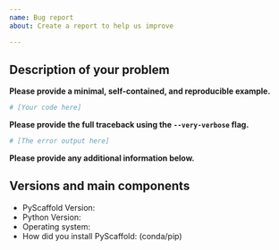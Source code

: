 ```yaml
---
name: Bug report
about: Create a report to help us improve

---
```


## Description of your problem

**Please provide a minimal, self-contained, and reproducible example.**
```python
# [Your code here]
```

**Please provide the full traceback using the `--very-verbose` flag.**
```python
# [The error output here]
```

**Please provide any additional information below.**


## Versions and main components

* PyScaffold Version:
* Python Version:
* Operating system:
* How did you install PyScaffold: (conda/pip)
